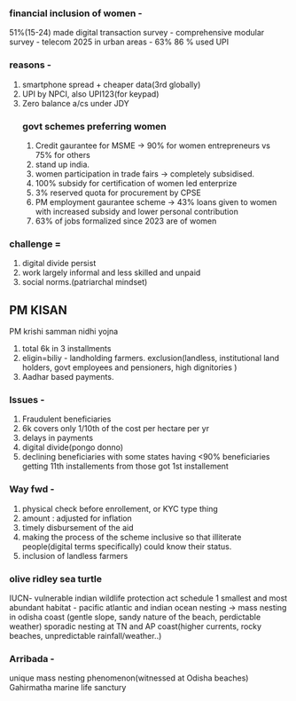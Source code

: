 ### financial inclusion of women - 

51%(15-24) made digital transaction
survey - comprehensive modular survey - telecom 2025
in urban areas - 63%
86 % used UPI
### reasons - 
1. smartphone spread + cheaper data(3rd globally)
2. UPI by NPCI, also UPI123(for keypad)
3. Zero balance a/cs under JDY
	### govt schemes preferring women
	1. Credit gaurantee for MSME -> 90% for women entrepreneurs vs 75% for others
	2. stand up india.
	3. women participation in trade fairs -> completely subsidised.
	4. 100% subsidy for certification of women led enterprize
	5. 3% reserved quota for procurement by CPSE
	6. PM employment gaurantee scheme -> 43% loans given to women with increased subsidy and lower personal contribution
	7. 63% of jobs formalized since 2023 are of women
### challenge = 
1. digital divide persist
2. work largely informal and less skilled and unpaid
3. social norms.(patriarchal mindset)

## PM KISAN
PM krishi samman nidhi yojna
1. total 6k in 3 installments
2. eligin=biliy - landholding farmers. exclusion(landless, institutional land holders, govt employees and pensioners, high dignitories )
3. Aadhar based payments.
### Issues - 
1. Fraudulent beneficiaries
2. 6k covers only 1/10th of the cost per hectare per yr
3. delays in payments
4. digital divide(pongo donno)
5. declining beneficiaries with some states having <90% beneficiaries getting 11th installements from those got 1st installement

### Way fwd - 
1. physical check before enrollement, or KYC type thing
2. amount : adjusted for inflation
3. timely disbursement of the aid
4. making the process of the scheme inclusive so that illiterate people(digital terms specifically) could know their status.
5. inclusion of landless farmers

### olive ridley sea turtle
IUCN- vulnerable 
indian wildlife protection act schedule 1
smallest and most abundant 
habitat - pacific atlantic and indian ocean
nesting  -> mass nesting in odisha coast (gentle slope, sandy nature of the beach, perdictable weather) sporadic nesting at TN and AP coast(higher currents, rocky beaches, unpredictable rainfall/weather..)
### Arribada -
unique mass nesting phenomenon(witnessed at Odisha beaches)
Gahirmatha marine life sanctury
